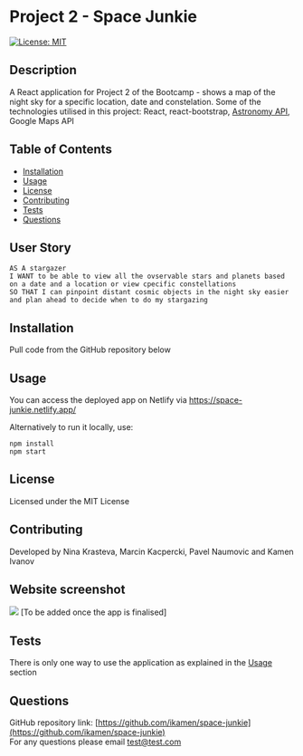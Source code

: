 # Project 2 - Space Junkie

[![License: MIT](https://img.shields.io/badge/License-MIT-yellow.svg)](https://opensource.org/licenses/MIT)
    
## Description
A React application for Project 2 of the Bootcamp - shows a map of the night sky for a specific location, date and constelation. Some of the technologies utilised in this project: React, react-bootstrap, [Astronomy API](https://docs.astronomyapi.com/), Google Maps API
  
## Table of Contents
- [Installation](#installation)
- [Usage](#usage)
- [License](#license)
- [Contributing](#contributing)
- [Tests](#tests)
- [Questions](#questions)
    

## User Story
```
AS A stargazer
I WANT to be able to view all the ovservable stars and planets based on a date and a location or view cpecific constellations
SO THAT I can pinpoint distant cosmic objects in the night sky easier and plan ahead to decide when to do my stargazing
```

## Installation
Pull code from the GitHub repository below

## Usage
You can access the deployed app on Netlify via https://space-junkie.netlify.app/

Alternatively to run it locally, use:
```
npm install
npm start
```

## License
Licensed under the MIT License
  
## Contributing
Developed by Nina Krasteva, Marcin Kacpercki, Pavel Naumovic and Kamen Ivanov
 
## Website screenshot
![](src/images/screenshot.png) [To be added once the app is finalised]

## Tests
There is only one way to use the application as explained in the [Usage](#usage) section

## Questions
GitHub repository link: [https://github.com/ikamen/space-junkie](https://github.com/ikamen/space-junkie)    
For any questions please email [test@test.com](mailto:test@test.com)
